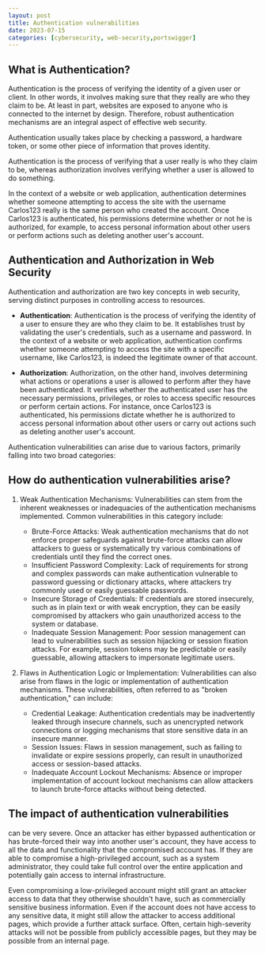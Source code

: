 ```yaml
---
layout: post
title: Authentication vulnerabilities
date: 2023-07-15
categories: [cybersecurity, web-security,portswigger]
---
```



## What is Authentication?

Authentication is the process of verifying the identity of a given user or client. In other words, it involves making sure that they really are who they claim to be. At least in part, websites are exposed to anyone who is connected to the internet by design. Therefore, robust authentication mechanisms are an integral aspect of effective web security. 

Authentication usually takes place by checking a password, a hardware token, or some other piece of information that proves identity. 



Authentication is the process of verifying that a user really is who they claim to be, whereas authorization involves verifying whether a user is allowed to do something. 

In the context of a website or web application, authentication determines whether someone attempting to access the site with the username Carlos123 really is the same person who created the account. Once Carlos123 is authenticated, his permissions determine whether or not he is authorized, for example, to access personal information about other users or perform actions such as deleting another user's account.

## Authentication and Authorization in Web Security

Authentication and authorization are two key concepts in web security, serving distinct purposes in controlling access to resources.

- **Authentication**: Authentication is the process of verifying the identity of a user to ensure they are who they claim to be. It establishes trust by validating the user's credentials, such as a username and password. In the context of a website or web application, authentication confirms whether someone attempting to access the site with a specific username, like Carlos123, is indeed the legitimate owner of that account.

- **Authorization**: Authorization, on the other hand, involves determining what actions or operations a user is allowed to perform after they have been authenticated. It verifies whether the authenticated user has the necessary permissions, privileges, or roles to access specific resources or perform certain actions. For instance, once Carlos123 is authenticated, his permissions dictate whether he is authorized to access personal information about other users or carry out actions such as deleting another user's account.

Authentication vulnerabilities can arise due to various factors, primarily falling into two broad categories:

## How do authentication vulnerabilities arise?

1. Weak Authentication Mechanisms: Vulnerabilities can stem from the inherent weaknesses or inadequacies of the authentication mechanisms implemented. Common vulnerabilities in this category include:
    - Brute-Force Attacks: Weak authentication mechanisms that do not enforce proper safeguards against brute-force attacks can allow attackers to guess or systematically try various combinations of credentials until they find the correct ones.
    - Insufficient Password Complexity: Lack of requirements for strong and complex passwords can make authentication vulnerable to password guessing or dictionary attacks, where attackers try commonly used or easily guessable passwords.
    - Insecure Storage of Credentials: If credentials are stored insecurely, such as in plain text or with weak encryption, they can be easily compromised by attackers who gain unauthorized access to the system or database.
    - Inadequate Session Management: Poor session management can lead to vulnerabilities such as session hijacking or session fixation attacks. For example, session tokens may be predictable or easily guessable, allowing attackers to impersonate legitimate users.

2. Flaws in Authentication Logic or Implementation: Vulnerabilities can also arise from flaws in the logic or implementation of authentication mechanisms. These vulnerabilities, often referred to as "broken authentication," can include:
    - Credential Leakage: Authentication credentials may be inadvertently leaked through insecure channels, such as unencrypted network connections or logging mechanisms that store sensitive data in an insecure manner.
    - Session Issues: Flaws in session management, such as failing to invalidate or expire sessions properly, can result in unauthorized access or session-based attacks.
    - Inadequate Account Lockout Mechanisms: Absence or improper implementation of account lockout mechanisms can allow attackers to launch brute-force attacks without being detected.

## The impact of authentication vulnerabilities
 can be very severe. Once an attacker has either bypassed authentication or has brute-forced their way into another user's account, they have access to all the data and functionality that the compromised account has. If they are able to compromise a high-privileged account, such as a system administrator, they could take full control over the entire application and potentially gain access to internal infrastructure.

Even compromising a low-privileged account might still grant an attacker access to data that they otherwise shouldn't have, such as commercially sensitive business information. Even if the account does not have access to any sensitive data, it might still allow the attacker to access additional pages, which provide a further attack surface. Often, certain high-severity attacks will not be possible from publicly accessible pages, but they may be possible from an internal page.

